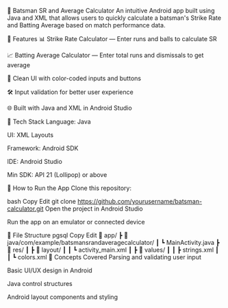 🏏 Batsman SR and Average Calculator
An intuitive Android app built using Java and XML that allows users to quickly calculate a batsman's Strike Rate and Batting Average based on match performance data.

📱 Features
📊 Strike Rate Calculator — Enter runs and balls to calculate SR

📈 Batting Average Calculator — Enter total runs and dismissals to get average

🎨 Clean UI with color-coded inputs and buttons

🛠️ Input validation for better user experience

🌐 Built with Java and XML in Android Studio

🔧 Tech Stack
Language: Java

UI: XML Layouts

Framework: Android SDK

IDE: Android Studio

Min SDK: API 21 (Lollipop) or above


🚀 How to Run the App
Clone this repository:

bash
Copy
Edit
git clone https://github.com/yourusername/batsman-calculator.git
Open the project in Android Studio

Run the app on an emulator or connected device

📂 File Structure
pgsql
Copy
Edit
📁 app/
 ┣ 📂 java/com/example/batsmansrandaveragecalculator/
 ┃ ┗ MainActivity.java
 ┣ 📂 res/
 ┃ ┣ 📂 layout/
 ┃ ┃ ┗ activity_main.xml
 ┃ ┣ 📂 values/
 ┃ ┃ ┣ strings.xml
 ┃ ┃ ┗ colors.xml
📘 Concepts Covered
Parsing and validating user input

Basic UI/UX design in Android

Java control structures

Android layout components and styling
